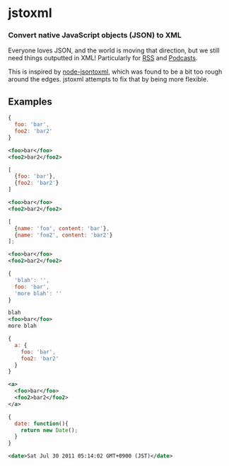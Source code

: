 jstoxml
=========

### Convert native JavaScript objects (JSON) to XML

Everyone loves JSON, and the world is moving that direction, but we still need things outputted in XML!  Particularly for [RSS](http://www.rssboard.org/rss-specification) and [Podcasts](http://www.apple.com/itunes/podcasts/specs.html).

This is inspired by [node-jsontoxml](https://github.com/soldair/node-jsontoxml), which was found to be a bit too rough around the edges.  jstoxml attempts to fix that by being more flexible.


Examples
---------

```javascript
{
  foo: 'bar',
  foo2: 'bar2'
}
```

```xml
<foo>bar</foo>
<foo2>bar2</foo2>
```


```javascript
[
  {foo: 'bar'},
  {foo2: 'bar2'}
]
```

```xml
<foo>bar</foo>
<foo2>bar2</foo2>
```

```javascript
[
  {name: 'foo', content: 'bar'},
  {name: 'foo2', content: 'bar2'}
];
```

```xml
<foo>bar</foo>
<foo2>bar2</foo2>
```


```javascript
{
  'blah': '',
  foo: 'bar',
  'more blah': ''
}
```

```xml
blah
<foo>bar</foo>
more blah
```

```javascript
{
  a: {
    foo: 'bar',
    foo2: 'bar2'
  }
}
```

```xml
<a>
  <foo>bar</foo>
  <foo2>bar2</foo2>
</a>
```

```javascript
{
  date: function(){
    return new Date();
  }
}
```

```xml
<date>Sat Jul 30 2011 05:14:02 GMT+0900 (JST)</date>
```